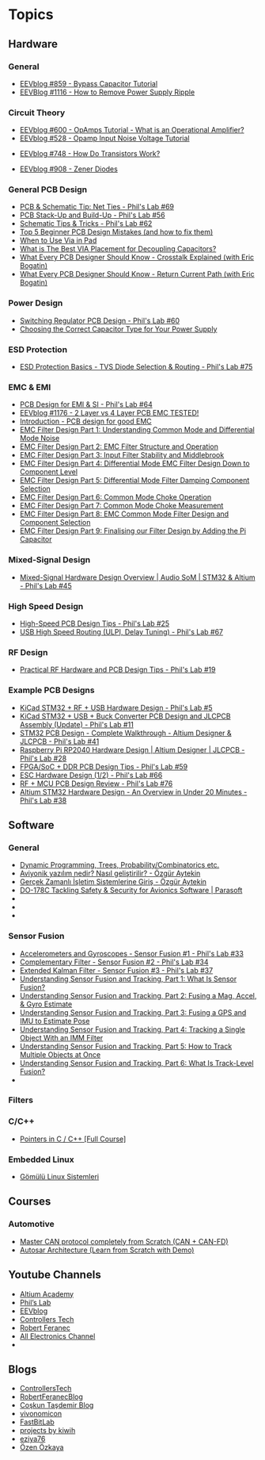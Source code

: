 # Topics

## Hardware

### General
- [EEVblog #859 - Bypass Capacitor Tutorial](https://www.youtube.com/watch?v=BcJ6UdDx1vg)
- [EEVBlog #1116 - How to Remove Power Supply Ripple](https://www.youtube.com/watch?v=wopmEyZKnYo)
### Circuit Theory
<!--- Opamp --->
- [EEVblog #600 - OpAmps Tutorial - What is an Operational Amplifier?](https://www.youtube.com/watch?v=7FYHt5XviKc)
- [EEVblog #528 - Opamp Input Noise Voltage Tutorial](https://www.youtube.com/watch?v=Y0jkPLuFdnM)
<!--- Transistor --->
- [EEVblog #748 - How Do Transistors Work?](https://www.youtube.com/watch?v=qUeK7pHe0rI)
<!--- Diode --->
- [EEVblog #908 - Zener Diodes](https://www.youtube.com/watch?v=O0ifJ4oVdG4)

### General PCB Design
- [PCB & Schematic Tip: Net Ties - Phil's Lab #69](https://youtu.be/MgbO0iysi6I)
- [PCB Stack-Up and Build-Up - Phil's Lab #56](https://youtu.be/QAOEtfvCaMw)
- [Schematic Tips & Tricks - Phil's Lab #62](https://youtu.be/ywBPm7TMpfk)
- [Top 5 Beginner PCB Design Mistakes (and how to fix them)](https://www.youtube.com/watch?v=D0X76Kbf8fQ)
- [When to Use Via in Pad](https://www.youtube.com/watch?v=-L-0CkH3aEk)
- [What is The Best VIA Placement for Decoupling Capacitors?](https://www.youtube.com/watch?v=XumNc480qYo)
- [What Every PCB Designer Should Know - Crosstalk Explained (with Eric Bogatin)](https://www.youtube.com/watch?v=EF7SxgcDfCo)
- [What Every PCB Designer Should Know - Return Current Path (with Eric Bogatin)](https://www.youtube.com/watch?v=icRzEZF3eZo)

### Power Design
- [Switching Regulator PCB Design - Phil's Lab #60](https://youtu.be/AmfLhT5SntE)
- [Choosing the Correct Capacitor Type for Your Power Supply](https://www.youtube.com/watch?v=IMa_zj7YYvU)

### ESD Protection
- [ESD Protection Basics - TVS Diode Selection & Routing - Phil's Lab #75](https://www.youtube.com/watch?v=MmG_m4xVNfQ) 
### EMC & EMI
- [PCB Design for EMI & SI - Phil's Lab #64](https://www.youtube.com/watch?v=VtzPL8wQ8-E)
- [EEVblog #1176 - 2 Layer vs 4 Layer PCB EMC TESTED!](https://youtu.be/crs_QLuUTyQ)
- [Introduction - PCB design for good EMC](https://www.youtube.com/watch?v=3FJsfiiYRPA)
- [EMC Filter Design Part 1: Understanding Common Mode and Differential Mode Noise](https://www.youtube.com/watch?v=JQkNqY0I02Y)
- [EMC Filter Design Part 2: EMC Filter Structure and Operation](https://www.youtube.com/watch?v=_-1267i1ILM)
- [EMC Filter Design Part 3: Input Filter Stability and Middlebrook](https://www.youtube.com/watch?v=zPcMNpyavMw)
- [EMC Filter Design Part 4: Differential Mode EMC Filter Design Down to Component Level](https://www.youtube.com/watch?v=6cvu3FazuNU)
- [EMC Filter Design Part 5: Differential Mode Filter Damping Component Selection](https://www.youtube.com/watch?v=k3gCiL6SFSE)
- [EMC Filter Design Part 6: Common Mode Choke Operation](https://www.youtube.com/watch?v=cxPAGWTiNSc)
- [EMC Filter Design Part 7: Common Mode Choke Measurement](https://www.youtube.com/watch?v=ONbGT35G6jo)
- [EMC Filter Design Part 8: EMC Common Mode Filter Design and Component Selection](https://www.youtube.com/watch?v=UOCsqNtRL74)
- [EMC Filter Design Part 9: Finalising our Filter Design by Adding the Pi Capacitor](https://www.youtube.com/watch?v=8M8B8GytW78)

### Mixed-Signal Design
- [Mixed-Signal Hardware Design Overview | Audio SoM | STM32 & Altium - Phil's Lab #45](https://youtu.be/2kYJwosAz3Y)
### High Speed Design
- [High-Speed PCB Design Tips - Phil's Lab #25](https://www.youtube.com/watch?v=VRJI0X-6yTg)
- [USB High Speed Routing (ULPI, Delay Tuning) - Phil's Lab #67](https://youtu.be/wQ37NxSeP48)
### RF Design
- [Practical RF Hardware and PCB Design Tips - Phil's Lab #19](https://youtu.be/_Hfzq1QES-Q)
### Example PCB Designs
- [KiCad STM32 + RF + USB Hardware Design - Phil's Lab #5](https://www.youtube.com/watch?v=14_jh3nLSsU&t=3s)
- [KiCad STM32 + USB + Buck Converter PCB Design and JLCPCB Assembly (Update) - Phil's Lab #11](https://www.youtube.com/watch?v=C7-8nUU6e3E&list=PLXSyc11qLa1b9VA7nw8-DiLRXVhZ2iUN2)
- [STM32 PCB Design - Complete Walkthrough - Altium Designer & JLCPCB - Phil's Lab #41](https://www.youtube.com/watch?v=PMEpQZ90f34&list=PLXSyc11qLa1b9VA7nw8-DiLRXVhZ2iUN2&index=3)
- [Raspberry Pi RP2040 Hardware Design | Altium Designer | JLCPCB - Phil's Lab #28](https://youtu.be/X00Cm5LMNQk)
- [FPGA/SoC + DDR PCB Design Tips - Phil's Lab #59](https://youtu.be/5vPeSdU22ns)
- [ESC Hardware Design (1/2) - Phil's Lab #66](https://youtu.be/dJjxcjJOlN0)
- [RF + MCU PCB Design Review - Phil's Lab #76](https://www.youtube.com/watch?v=71bW_sKZIZw)
- [Altium STM32 Hardware Design - An Overview in Under 20 Minutes - Phil's Lab #38](https://www.youtube.com/watch?v=H7i2YXUBheE)


## Software

### General
- [Dynamic Programming, Trees, Probability/Combinatorics etc.](https://youtube.com/playlist?list=PLDjGkpToBsYCaRoQ-_S5MRxYMuKgHD62w)
- [Aviyonik yazılım nedir? Nasıl geliştirilir? - Özgür Aytekin](https://www.youtube.com/watch?v=mqS-VJasz-s&t=616s)
- [Gerçek Zamanlı İşletim Sistemlerine Giriş - Özgür Aytekin](https://www.youtube.com/watch?v=n9plPNjK_uE)
- [DO-178C Tackling Safety & Security for Avionics Software | Parasoft](https://www.youtube.com/watch?v=EcXu5U6wyUg&list=WL&index=9&t=1s)
- []()
- []()
- []()
### Sensor Fusion
- [Accelerometers and Gyroscopes - Sensor Fusion #1 - Phil's Lab #33](https://www.youtube.com/watch?v=RZd6XDx5VXo)
- [Complementary Filter - Sensor Fusion #2 - Phil's Lab #34](https://www.youtube.com/watch?v=BUW2OdAtzBw)
- [Extended Kalman Filter - Sensor Fusion #3 - Phil's Lab #37](https://www.youtube.com/watch?v=hQUkiC5o0JI)
- [Understanding Sensor Fusion and Tracking, Part 1: What Is Sensor Fusion?](https://youtu.be/6qV3YjFppuc)
- [Understanding Sensor Fusion and Tracking, Part 2: Fusing a Mag, Accel, & Gyro Estimate](https://www.youtube.com/watch?v=0rlvvYgmTvI)
- [Understanding Sensor Fusion and Tracking, Part 3: Fusing a GPS and IMU to Estimate Pose](https://youtu.be/hN8dL55rP5I)
- [Understanding Sensor Fusion and Tracking, Part 4: Tracking a Single Object With an IMM Filter](https://youtu.be/hJG08iWlres)
- [Understanding Sensor Fusion and Tracking, Part 5: How to Track Multiple Objects at Once](https://youtu.be/IIt1LHIHYc4)
- [Understanding Sensor Fusion and Tracking, Part 6: What Is Track-Level Fusion?](https://youtu.be/r0THmp0WxJI)
- []()

### Filters

### C/C++
- [Pointers in C / C++ [Full Course]](https://www.youtube.com/watch?v=zuegQmMdy8M)

### Embedded Linux
- [Gömülü Linux Sistemleri](https://www.ucanlinux.com/)

## Courses

### Automotive
- [Master CAN protocol completely from Scratch (CAN + CAN-FD)](https://www.udemy.com/course/master-can-protocol-completely-from-scratch/)
- [Autosar Architecture (Learn from Scratch with Demo)](https://www.udemy.com/course/autosar-architecture/)

## Youtube Channels
- [Altium Academy](https://www.youtube.com/channel/UCWLoHp3WJG_ats8waVCu7Mw)
- [Phil’s Lab](https://www.youtube.com/c/PhilS94)
- [EEVblog ](https://www.youtube.com/c/EevblogDave)
- [Controllers Tech](https://www.youtube.com/c/ControllersTech)
- [Robert Feranec](https://www.youtube.com/c/RobertFeranec)
- [All Electronics Channel](https://www.youtube.com/c/AllElectronicsChannel)
- []()

## Blogs
- [ControllersTech](https://controllerstech.com/)
- [RobertFeranecBlog](https://welldoneblog.fedevel.com/)
- [Coşkun Taşdemir Blog](https://coskuntasdemir.com/)
- [vivonomicon](https://vivonomicon.com/)
- [FastBitLab](http://fastbitlab.com/)
- [projects by kiwih](https://01001000.xyz/)
- [eziya76](https://blog.naver.com/eziya76)
- [Özen Özkaya](http://ozenozkaya.com/blog/)